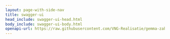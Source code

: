 ```yaml
---
layout: page-with-side-nav
title: swagger-ui
head_include: swagger-ui-head.html
body_include: swagger-ui-body.html
openapi-url: https://raw.githubusercontent.com/VNG-Realisatie/gemma-zaken/master/api-specificatie/drc/1.3.x/1.3.2/openapi.yaml
---
```

<div id="swagger-ui"></div>
